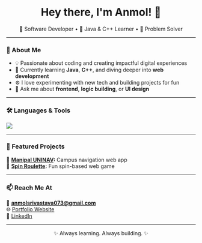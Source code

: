 <h1 align="center">Hey there, I'm Anmol! 👋</h1>

<p align="center">
  🚀 Software Developer • 🌱 Java & C++ Learner • 🎯 Problem Solver  
</p>

---

### 🧠 About Me  
- 💡 Passionate about coding and creating impactful digital experiences  
- 🌱 Currently learning **Java**, **C++**, and diving deeper into **web development**  
- ⚙️ I love experimenting with new tech and building projects for fun  
- 💬 Ask me about **frontend**, **logic building**, or **UI design**

---

### 🛠️ Languages & Tools  
<p>
  <img src="https://skillicons.dev/icons?i=java,cpp,html,css,js,react,git,figma,vscode" />
</p>

---

### 🌟 Featured Projects    
🔹 **[Manipal UNINAV](https://mujnavigator.netlify.app):** Campus navigation web app  
🔹 **[Spin Roulette](https://spinroulette.netlify.app):** Fun spin-based web game  

---

### 📫 Reach Me At  
📧 **anmolsrivastava073@gmail.com**  
🌐 [Portfolio Website](https://portfolio-anmolsri0610.vercel.app)  
💼 [LinkedIn](https://www.linkedin.com/in/anmol-srivastava-46430727a/)

---

<p align="center">✨ Always learning. Always building. ✨</p>

<!---
Anmol-Srivastava-073/Anmol-Srivastava-073 is a ✨ special ✨ repository because its `README.md` (this file) appears on your GitHub profile.
You can click the Preview link to take a look at your changes.
--->
